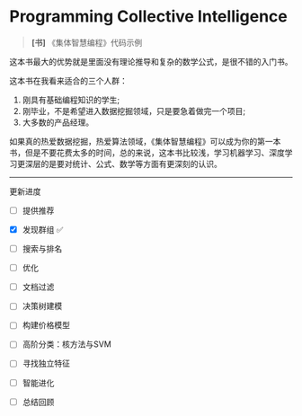 # Programming Collective Intelligence
> **[书]** 《集体智慧编程》代码示例
>
这本书最大的优势就是里面没有理论推导和复杂的数学公式，是很不错的入门书。

这本书在我看来适合的三个人群：
1. 刚具有基础编程知识的学生;
2. 刚毕业，不是希望进入数据挖掘领域，只是要急着做完一个项目;
3. 大多数的产品经理。

如果真的热爱数据挖掘，热爱算法领域，《集体智慧编程》可以成为你的第一本书，但是不要花费太多的时间，总的来说，这本书比较浅，学习机器学习、深度学习更深层的是要对统计、公式、数学等方面有更深刻的认识。

***
更新进度
- [ ] 提供推荐
- [x] 发现群组 :white_check_mark:
- [ ] 搜索与排名
- [ ] 优化
- [ ] 文档过滤
- [ ] 决策树建模
- [ ] 构建价格模型
- [ ] 高阶分类：核方法与SVM
- [ ] 寻找独立特征
- [ ] 智能进化
- [ ] 总结回顾

